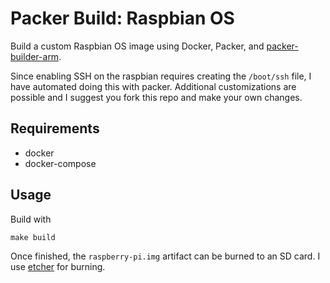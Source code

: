 # Packer Build: Raspbian OS

Build a custom Raspbian OS image using Docker, Packer, and [packer-builder-arm](https://github.com/mkaczanowski/packer-builder-arm).

Since enabling SSH on the raspbian requires creating the `/boot/ssh` file, I
have automated doing this with packer. Additional customizations are possible
and I suggest you fork this repo and make your own changes.

## Requirements

- docker
- docker-compose

## Usage

Build with

```
make build
```

Once finished, the `raspberry-pi.img` artifact can be burned to an SD card. I
use [etcher](https://www.balena.io/etcher) for burning.
